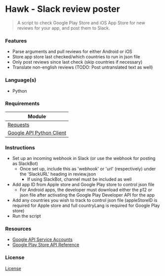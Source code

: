 # Hawk - Slack review poster
> A script to check Google Play Store and iOS App Store for new reviews for your app, and post them to Slack.

### Features

- Parse arguments and pull reviews for either Android or iOS
- Store app store last checked/which countries to run in json file
- Only post reviews since last check (skip countries if necessary)
- Translate non-english reviews (TODO: Post untranslated text as well)

### Language(s)

- Python

### Requirements

| Module
| ------------------------------------------------------------------------------------------------------
| [Requests](https://pypi.python.org/pypi/requests)
| [Google API Python Client](https://developers.google.com/api-client-library/python/start/installation)

### Instructions

- Set up an incoming webhook in Slack (or use the webhook for posting as SlackBot)
  - Once set up, include this as 'webhook' or 'url' (respectively) under the 'SlackURL' heading in review.json
    - If using SlackBot, channel must be included as well
- Add app ID from Apple store and Google Play store to control json file
  - For Android apps, the developer must download either the p12 or json file after activating the Google Play Developer API for the app
- Add any countries you wish to track to control json file (appleStoreID is required for Apple store and full countryLang is required for Google Play store)
- Run the script

### Resources

- [Google API Service Accounts](https://developers.google.com/api-client-library/python/auth/service-accounts)
- [Google Play Store API Reference](https://developers.google.com/android-publisher/api-ref/reviews/list)

### License
[License](LICENSE.txt)
